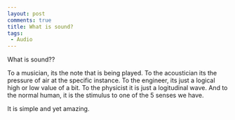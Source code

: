 ```yaml
---
layout: post
comments: true
title: What is sound?
tags:
 - Audio
---
```


What is sound??

To a musician, its the note that is being played. To the acoustician its the pressure of air at the specific instance. To the engineer, its just a logical high or low value of a bit. To the physicist it is just a logitudinal wave. And to the normal human, it is the stimulus to one of the 5 senses we have.

It is simple and yet amazing.
